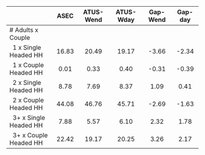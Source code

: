 
|                      |         ASEC |    ATUS-Wend |    ATUS-Wday |     Gap-Wend |      Gap-day |
| -------------------- | :----------: | :----------: | :----------: | :----------: | :----------: |
| # Adults x Couple    |              |              |              |              |              |
| &nbsp;&nbsp;1 x Single Headed HH |        16.83 |        20.49 |        19.17 |        -3.66 |        -2.34 |
| &nbsp;&nbsp;1 x Couple Headed HH |         0.01 |         0.33 |         0.40 |        -0.31 |        -0.39 |
| &nbsp;&nbsp;2 x Single Headed HH |         8.78 |         7.69 |         8.37 |         1.09 |         0.41 |
| &nbsp;&nbsp;2 x Couple Headed HH |        44.08 |        46.76 |        45.71 |        -2.69 |        -1.63 |
| &nbsp;&nbsp;3+ x Single Headed HH |         7.88 |         5.57 |         6.10 |         2.32 |         1.78 |
| &nbsp;&nbsp;3+ x Couple Headed HH |        22.42 |        19.17 |        20.25 |         3.26 |         2.17 |

